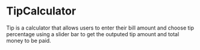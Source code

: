# TipCalculator
Tip is a calculator that allows users to enter their bill amount and choose tip percentage using a slider bar to get the outputed tip amount and total money to be paid.
